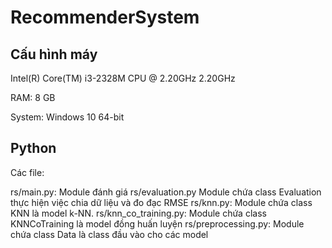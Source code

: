 # RecommenderSystem

## Cấu hình máy
Intel(R) Core(TM) i3-2328M CPU @ 2.20GHz 2.20GHz

RAM: 8 GB

System: Windows 10 64-bit

## Python
Các file:

rs/main.py: Module đánh giá
rs/evaluation.py Module chứa class Evaluation thực hiện việc chia dữ liệu và đo đạc RMSE
rs/knn.py: Module chứa class KNN là model k-NN.
rs/knn_co_training.py: Module chứa class KNNCoTraining là model đồng huấn luyện
rs/preprocessing.py: Module chứa class Data là class đầu vào cho các model
